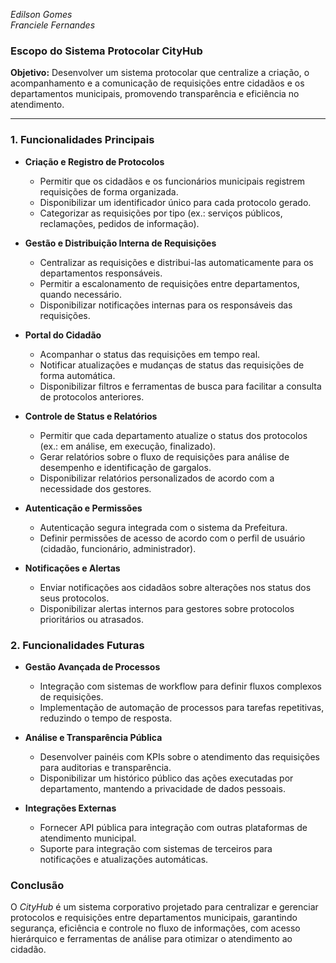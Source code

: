 *Edilson Gomes*  
*Franciele Fernandes*

### Escopo do Sistema Protocolar CityHub

**Objetivo:** 
Desenvolver um sistema protocolar que centralize a criação, o acompanhamento e a comunicação de requisições entre cidadãos e os departamentos municipais, promovendo transparência e eficiência no atendimento.

---

### 1. **Funcionalidades Principais**

- **Criação e Registro de Protocolos**
  - Permitir que os cidadãos e os funcionários municipais registrem requisições de forma organizada.
  - Disponibilizar um identificador único para cada protocolo gerado.
  - Categorizar as requisições por tipo (ex.: serviços públicos, reclamações, pedidos de informação).

- **Gestão e Distribuição Interna de Requisições**
  - Centralizar as requisições e distribui-las automaticamente para os departamentos responsáveis.
  - Permitir a escalonamento de requisições entre departamentos, quando necessário.
  - Disponibilizar notificações internas para os responsáveis das requisições.

- **Portal do Cidadão**
  - Acompanhar o status das requisições em tempo real.
  - Notificar atualizações e mudanças de status das requisições de forma automática.
  - Disponibilizar filtros e ferramentas de busca para facilitar a consulta de protocolos anteriores.

- **Controle de Status e Relatórios**
  - Permitir que cada departamento atualize o status dos protocolos (ex.: em análise, em execução, finalizado).
  - Gerar relatórios sobre o fluxo de requisições para análise de desempenho e identificação de gargalos.
  - Disponibilizar relatórios personalizados de acordo com a necessidade dos gestores.

- **Autenticação e Permissões**
  - Autenticação segura integrada com o sistema da Prefeitura.
  - Definir permissões de acesso de acordo com o perfil de usuário (cidadão, funcionário, administrador).
  
- **Notificações e Alertas**
  - Enviar notificações aos cidadãos sobre alterações nos status dos seus protocolos.
  - Disponibilizar alertas internos para gestores sobre protocolos prioritários ou atrasados.

### 2. **Funcionalidades Futuras**

- **Gestão Avançada de Processos**
  - Integração com sistemas de workflow para definir fluxos complexos de requisições.
  - Implementação de automação de processos para tarefas repetitivas, reduzindo o tempo de resposta.

- **Análise e Transparência Pública**
  - Desenvolver painéis com KPIs sobre o atendimento das requisições para auditorias e transparência.
  - Disponibilizar um histórico público das ações executadas por departamento, mantendo a privacidade de dados pessoais.

- **Integrações Externas**
  - Fornecer API pública para integração com outras plataformas de atendimento municipal.
  - Suporte para integração com sistemas de terceiros para notificações e atualizações automáticas.

### Conclusão

O *CityHub* é um sistema corporativo projetado para centralizar e gerenciar protocolos e requisições entre departamentos municipais, garantindo segurança, eficiência e controle no fluxo de informações, com acesso hierárquico e ferramentas de análise para otimizar o atendimento ao cidadão.
